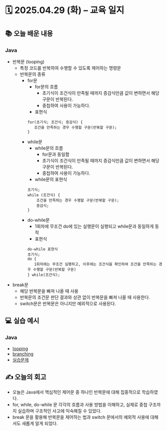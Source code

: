 # 🗓️ 2025.04.29 (화) – 교육 일지

## 📚 오늘 배운 내용

### Java

- 반복문 (looping)
  - 특정 코드를 반복하여 수행할 수 있도록 제어하는 명령문
  - 반복문의 종류
    - for문
      - for문의 흐름
        - 초기식이 조건식이 만족될 때까지 증감식만큼 값이 변하면서 해당 구문이 반복된다.
        - 중첩하여 사용이 가능하다.
      - 표현식
      ````
      for(초기식; 조건식; 증감식) {
         조건을 만족하는 경우 수행할 구문(반복할 구문);
      }
      ````
    - while문
      - while문의 흐름
        - for문과 동일함
        - 초기식이 조건식이 만족될 때까지 증감식만큼 값이 변하면서 해당 구문이 반복된다.
        - 중첩하여 사용이 가능하다.
      - while문의 표현식
      ````
      초기식;
      while (조건식) {
          조건을 만족하는 경우 수행할 구문(반복할 구문);
          증감식;
      }
      ````
    - do-while문
      - 1회차에 무조건 do에 있는 실행문이 실행되고 while문과 동일하게 동작
      - 표현식
      ````
      do-while 표현식
      초기식;
      do {
         1회차에는 무조건 실행하고, 이후에는 조건식을 확인하여 조건을 만족하는 경우 수행할 구문(반복할 구문)
      } while(조건식);
      ````
- break문
  - 해당 반복문을 빠져 나올 때 사용
  - 반복문의 조건문 판단 결과와 상관 없이 반복문을 빠져 나올 때 사용한다.
  - switch문은 반복문은 아니지만 예외적으로 사용된다.

## 💻 실습 예시

### Java

- [looping](../src/main/java/com/chapter04_control_flow/looping)
- [branching](../src/main/java/com/chapter04_control_flow/branching)
- [실습문제](../src/main/java/com/practice)

## ✍️ 오늘의 회고
- 오늘은 Java에서 핵심적인 제어문 중 하나인 반복문에 대해 집중적으로 학습하였다. 
- for, while, do-while 문 각각의 흐름과 사용 방법을 이해하고, 실제로 중첩 구조까지 실습하며 구조적인 사고에 익숙해질 수 있었다. 
- break 문을 활용해 반복문을 제어하는 법과 switch 문에서의 예외적 사용에 대해서도 새롭게 알게 되었다.
